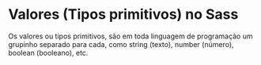 # Valores (Tipos primitivos) no Sass

Os valores ou tipos primitivos, são em toda linguagem de programação um grupinho separado para cada, como string (texto), number (número), boolean (booleano), etc.